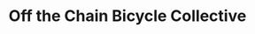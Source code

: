 ---
title: "Off the Chain Bicycle Collective"
url: /anchorage/off-the-chain-bicycle-collective/
shop: bicycle
---